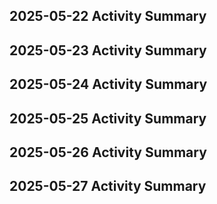 ## 2025-05-22 Activity Summary
## 2025-05-23 Activity Summary
## 2025-05-24 Activity Summary
## 2025-05-25 Activity Summary
## 2025-05-26 Activity Summary
## 2025-05-27 Activity Summary
